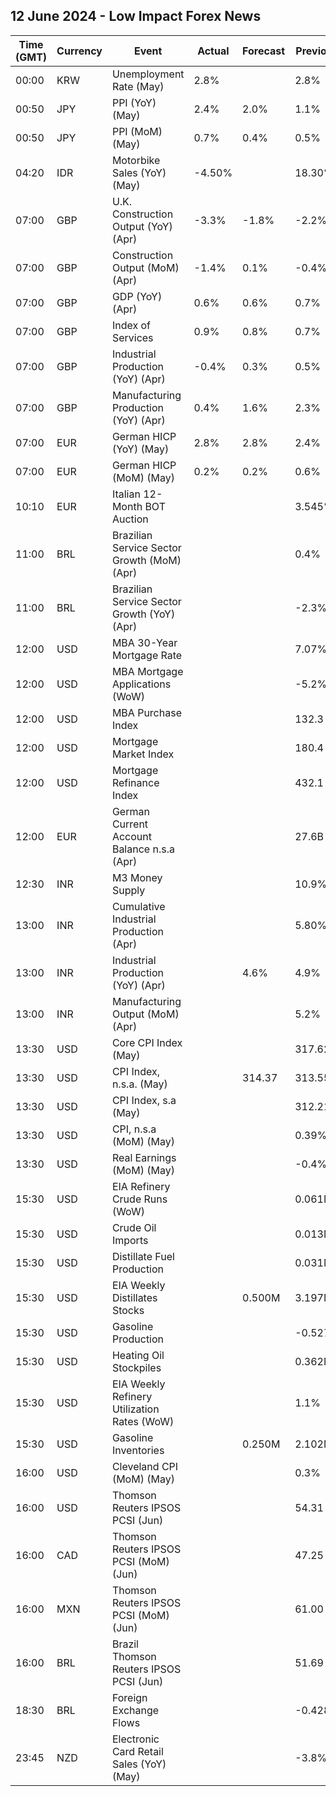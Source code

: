 ## 12 June 2024 - Low Impact Forex News

| Time (GMT) | Currency | Event | Actual | Forecast | Previous |
|------|----------|-------|--------|----------|----------|
| 00:00 | KRW | Unemployment Rate (May) | 2.8% |  | 2.8% |
| 00:50 | JPY | PPI (YoY) (May) | 2.4% | 2.0% | 1.1% |
| 00:50 | JPY | PPI (MoM) (May) | 0.7% | 0.4% | 0.5% |
| 04:20 | IDR | Motorbike Sales (YoY) (May) | -4.50% |  | 18.30% |
| 07:00 | GBP | U.K. Construction Output (YoY) (Apr) | -3.3% | -1.8% | -2.2% |
| 07:00 | GBP | Construction Output (MoM) (Apr) | -1.4% | 0.1% | -0.4% |
| 07:00 | GBP | GDP (YoY) (Apr) | 0.6% | 0.6% | 0.7% |
| 07:00 | GBP | Index of Services | 0.9% | 0.8% | 0.7% |
| 07:00 | GBP | Industrial Production (YoY) (Apr) | -0.4% | 0.3% | 0.5% |
| 07:00 | GBP | Manufacturing Production (YoY) (Apr) | 0.4% | 1.6% | 2.3% |
| 07:00 | EUR | German HICP (YoY) (May) | 2.8% | 2.8% | 2.4% |
| 07:00 | EUR | German HICP (MoM) (May) | 0.2% | 0.2% | 0.6% |
| 10:10 | EUR | Italian 12-Month BOT Auction |  |  | 3.545% |
| 11:00 | BRL | Brazilian Service Sector Growth (MoM) (Apr) |  |  | 0.4% |
| 11:00 | BRL | Brazilian Service Sector Growth (YoY) (Apr) |  |  | -2.3% |
| 12:00 | USD | MBA 30-Year Mortgage Rate |  |  | 7.07% |
| 12:00 | USD | MBA Mortgage Applications (WoW) |  |  | -5.2% |
| 12:00 | USD | MBA Purchase Index |  |  | 132.3 |
| 12:00 | USD | Mortgage Market Index |  |  | 180.4 |
| 12:00 | USD | Mortgage Refinance Index |  |  | 432.1 |
| 12:00 | EUR | German Current Account Balance n.s.a (Apr) |  |  | 27.6B |
| 12:30 | INR | M3 Money Supply |  |  | 10.9% |
| 13:00 | INR | Cumulative Industrial Production (Apr) |  |  | 5.80% |
| 13:00 | INR | Industrial Production (YoY) (Apr) |  | 4.6% | 4.9% |
| 13:00 | INR | Manufacturing Output (MoM) (Apr) |  |  | 5.2% |
| 13:30 | USD | Core CPI Index (May) |  |  | 317.62 |
| 13:30 | USD | CPI Index, n.s.a. (May) |  | 314.37 | 313.55 |
| 13:30 | USD | CPI Index, s.a (May) |  |  | 312.21 |
| 13:30 | USD | CPI, n.s.a (MoM) (May) |  |  | 0.39% |
| 13:30 | USD | Real Earnings (MoM) (May) |  |  | -0.4% |
| 15:30 | USD | EIA Refinery Crude Runs (WoW) |  |  | 0.061M |
| 15:30 | USD | Crude Oil Imports |  |  | 0.013M |
| 15:30 | USD | Distillate Fuel Production |  |  | 0.031M |
| 15:30 | USD | EIA Weekly Distillates Stocks |  | 0.500M | 3.197M |
| 15:30 | USD | Gasoline Production |  |  | -0.527M |
| 15:30 | USD | Heating Oil Stockpiles |  |  | 0.362M |
| 15:30 | USD | EIA Weekly Refinery Utilization Rates (WoW) |  |  | 1.1% |
| 15:30 | USD | Gasoline Inventories |  | 0.250M | 2.102M |
| 16:00 | USD | Cleveland CPI (MoM) (May) |  |  | 0.3% |
| 16:00 | USD | Thomson Reuters IPSOS PCSI (Jun) |  |  | 54.31 |
| 16:00 | CAD | Thomson Reuters IPSOS PCSI (MoM) (Jun) |  |  | 47.25 |
| 16:00 | MXN | Thomson Reuters IPSOS PCSI (MoM) (Jun) |  |  | 61.00 |
| 16:00 | BRL | Brazil Thomson Reuters IPSOS PCSI (Jun) |  |  | 51.69 |
| 18:30 | BRL | Foreign Exchange Flows |  |  | -0.428B |
| 23:45 | NZD | Electronic Card Retail Sales (YoY) (May) |  |  | -3.8% |
